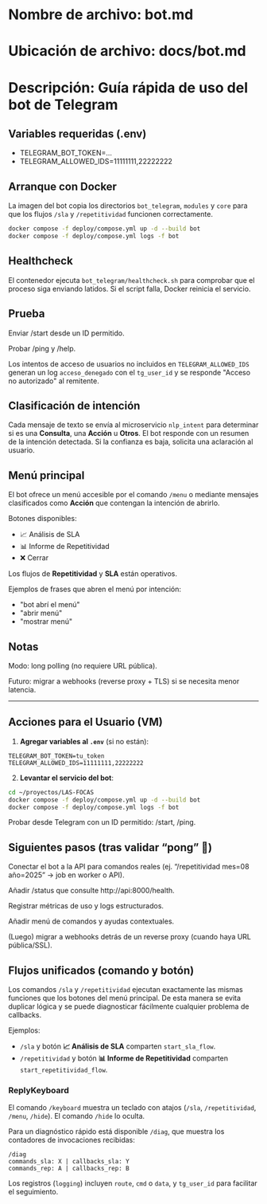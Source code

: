 # Nombre de archivo: bot.md
# Ubicación de archivo: docs/bot.md
# Descripción: Guía rápida de uso del bot de Telegram

## Variables requeridas (.env)
- TELEGRAM_BOT_TOKEN=...
- TELEGRAM_ALLOWED_IDS=11111111,22222222

## Arranque con Docker

La imagen del bot copia los directorios `bot_telegram`, `modules` y `core` para
que los flujos `/sla` y `/repetitividad` funcionen correctamente.
```bash
docker compose -f deploy/compose.yml up -d --build bot
docker compose -f deploy/compose.yml logs -f bot
```

## Healthcheck

El contenedor ejecuta `bot_telegram/healthcheck.sh` para comprobar que el proceso siga enviando latidos. Si el script falla, Docker reinicia el servicio.

## Prueba

Enviar /start desde un ID permitido.

Probar /ping y /help.

Los intentos de acceso de usuarios no incluidos en `TELEGRAM_ALLOWED_IDS` generan un log `acceso_denegado` con el `tg_user_id` y se responde "Acceso no autorizado" al remitente.

## Clasificación de intención

Cada mensaje de texto se envía al microservicio `nlp_intent` para determinar si es una **Consulta**, una **Acción** u **Otros**.
El bot responde con un resumen de la intención detectada. Si la confianza es baja, solicita una aclaración al usuario.

## Menú principal

El bot ofrece un menú accesible por el comando `/menu` o mediante mensajes clasificados como **Acción** que contengan la intención de abrirlo.

Botones disponibles:

- 📈 Análisis de SLA
- 📊 Informe de Repetitividad
- ❌ Cerrar

Los flujos de **Repetitividad** y **SLA** están operativos.

Ejemplos de frases que abren el menú por intención:

- "bot abrí el menú"
- "abrir menú"
- "mostrar menú"

## Notas

Modo: long polling (no requiere URL pública).

Futuro: migrar a webhooks (reverse proxy + TLS) si se necesita menor latencia.

---

## Acciones para el Usuario (VM)
1. **Agregar variables al `.env`** (si no están):

```
TELEGRAM_BOT_TOKEN=tu_token
TELEGRAM_ALLOWED_IDS=11111111,22222222
```

2. **Levantar el servicio del bot**:
```bash
cd ~/proyectos/LAS-FOCAS
docker compose -f deploy/compose.yml up -d --build bot
docker compose -f deploy/compose.yml logs -f bot
```

Probar desde Telegram con un ID permitido: /start, /ping.

## Siguientes pasos (tras validar “pong” 🏓)

Conectar el bot a la API para comandos reales (ej. “/repetitividad mes=08 año=2025” → job en worker o API).

Añadir /status que consulte http://api:8000/health.

Registrar métricas de uso y logs estructurados.

Añadir menú de comandos y ayudas contextuales.

(Luego) migrar a webhooks detrás de un reverse proxy (cuando haya URL pública/SSL).

## Flujos unificados (comando y botón)

Los comandos `/sla` y `/repetitividad` ejecutan exactamente las mismas funciones que los botones del menú principal. De esta manera se evita duplicar lógica y se puede diagnosticar fácilmente cualquier problema de callbacks.

Ejemplos:

- `/sla` y botón **📈 Análisis de SLA** comparten `start_sla_flow`.
- `/repetitividad` y botón **📊 Informe de Repetitividad** comparten `start_repetitividad_flow`.

### ReplyKeyboard
El comando `/keyboard` muestra un teclado con atajos (`/sla`, `/repetitividad`, `/menu`, `/hide`).
El comando `/hide` lo oculta.

Para un diagnóstico rápido está disponible `/diag`, que muestra los contadores de invocaciones recibidas:

```
/diag
commands_sla: X | callbacks_sla: Y
commands_rep: A | callbacks_rep: B
```

Los registros (`logging`) incluyen `route`, `cmd` o `data`, y `tg_user_id` para facilitar el seguimiento.

